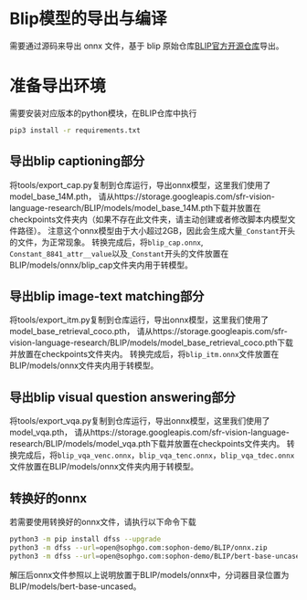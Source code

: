 # Blip模型的导出与编译

需要通过源码来导出 onnx 文件，基于 blip 原始仓库[BLIP官方开源仓库](https://github.com/salesforce/BLIP)导出。

# 准备导出环境

需要安装对应版本的python模块，在BLIP仓库中执行
```bash
pip3 install -r requirements.txt
```

## 导出blip captioning部分

将tools/export_cap.py复制到仓库运行，导出onnx模型，这里我们使用了model_base_14M.pth，
请从https://storage.googleapis.com/sfr-vision-language-research/BLIP/models/model_base_14M.pth下载并放置在checkpoints文件夹内（如果不存在此文件夹，请主动创建或者修改脚本内模型文件路径）。
注意这个onnx模型由于大小超过2GB，因此会生成大量`_Constant`开头的文件，为正常现象。
转换完成后，将`blip_cap.onnx`, `Constant_8841_attr__value`以及`_Constant`开头的文件放置在BLIP/models/onnx/blip_cap文件夹内用于转模型。

## 导出blip image-text matching部分

将tools/export_itm.py复制到仓库运行，导出onnx模型，这里我们使用了model_base_retrieval_coco.pth，
请从https://storage.googleapis.com/sfr-vision-language-research/BLIP/models/model_base_retrieval_coco.pth下载并放置在checkpoints文件夹内。
转换完成后，将`blip_itm.onnx`文件放置在BLIP/models/onnx文件夹内用于转模型。


## 导出blip visual question answering部分

将tools/export_vqa.py复制到仓库运行，导出onnx模型，这里我们使用了model_vqa.pth，
请从https://storage.googleapis.com/sfr-vision-language-research/BLIP/models/model_vqa.pth下载并放置在checkpoints文件夹内。
转换完成后，将`blip_vqa_venc.onnx`，`blip_vqa_tenc.onnx`，`blip_vqa_tdec.onnx`文件放置在BLIP/models/onnx文件夹内用于转模型。

## 转换好的onnx
若需要使用转换好的onnx文件，请执行以下命令下载
```bash
python3 -m pip install dfss --upgrade
python3 -m dfss --url=open@sophgo.com:sophon-demo/BLIP/onnx.zip
python3 -m dfss --url=open@sophgo.com:sophon-demo/BLIP/bert-base-uncased.zip
```
解压后onnx文件参照以上说明放置于BLIP/models/onnx中，分词器目录位置为BLIP/models/bert-base-uncased。
